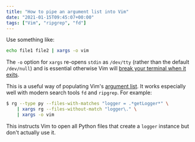 ```yaml
---
title: "How to pipe an argument list into Vim"
date: "2021-01-15T09:45:07+00:00"
tags: ["Vim", "ripgrep", "fd"]
---
```


Use something like:

```bash
echo file1 file2 | xargs -o vim
```

The `-o` option for `xargs` re-opens `stdin` as `/dev/tty` (rather than the
default `/dev/null`) and is essential otherwise Vim will [break your terminal
when it exits][xargs].

[xargs]:
  https://superuser.com/questions/336016/invoking-vi-through-find-xargs-breaks-my-terminal-why

This is a useful way of populating Vim's [argument list]. It works especially
well with modern search tools `fd` and `ripgrep`. For example:

```bash
$ rg --type py --files-with-matches "logger = .*getLogger*" \
    | xargs rg --files-without-match "logger\." \
    | xargs -o vim
```

This instructs Vim to open all Python files that create a `logger` instance but
don't actually use it.

[argument list]: https://vimhelp.org/editing.txt.html#argument-list
